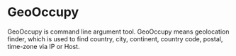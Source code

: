 # GeoOccupy
GeoOccupy is command line argument tool. GeoOccupy means geolocation finder, which is used to find country, city, continent, country code, postal, time-zone via IP or Host.
